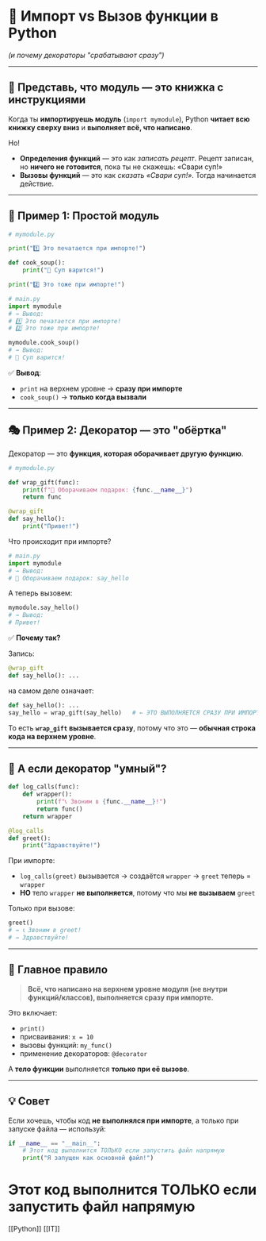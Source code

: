 # 🐍 Импорт vs Вызов функции в Python

_(и почему декораторы "срабатывают сразу")_

---

## 🧒 Представь, что модуль — это книжка с инструкциями

Когда ты **импортируешь модуль** (`import mymodule`), Python **читает всю книжку сверху вниз** и **выполняет всё, что написано**.

Но!

- **Определения функций** — это как _записать рецепт_. Рецепт записан, но **ничего не готовится**, пока ты не скажешь: «Свари суп!»
- **Вызовы функций** — это как _сказать «Свари суп!»_. Тогда начинается действие.

---

## 📌 Пример 1: Простой модуль

```python
# mymodule.py

print("1️⃣ Это печатается при импорте!")

def cook_soup():
    print("🍲 Суп варится!")

print("2️⃣ Это тоже при импорте!")
```

```python
# main.py
import mymodule
# → Вывод:
# 1️⃣ Это печатается при импорте!
# 2️⃣ Это тоже при импорте!

mymodule.cook_soup()
# → Вывод:
# 🍲 Суп варится!
```
✅ **Вывод**:

- `print` на верхнем уровне → **сразу при импорте**
- `cook_soup()` → **только когда вызвали**

---

## 🎭 Пример 2: Декоратор — это "обёртка"

Декоратор — это **функция, которая оборачивает другую функцию**.

```python
# mymodule.py

def wrap_gift(func):
    print(f"🎁 Оборачиваем подарок: {func.__name__}")
    return func

@wrap_gift
def say_hello():
    print("Привет!")
```

Что происходит при импорте?

```python
# main.py
import mymodule
# → Вывод:
# 🎁 Оборачиваем подарок: say_hello
```

А теперь вызовем:

```python
mymodule.say_hello()
# → Вывод:
# Привет!
```

✅ **Почему так?**  

Запись:
```python
@wrap_gift
def say_hello(): ...
```
на самом деле означает:

```python
def say_hello(): ...
say_hello = wrap_gift(say_hello)   # ← ЭТО ВЫПОЛНЯЕТСЯ СРАЗУ ПРИ ИМПОРТЕ!
```

То есть **`wrap_gift` вызывается сразу**, потому что это — **обычная строка кода на верхнем уровне**.

---

## 🤔 А если декоратор "умный"?

```python
def log_calls(func):
    def wrapper():
        print(f"📞 Звоним в {func.__name__}!")
        return func()
    return wrapper

@log_calls
def greet():
    print("Здравствуйте!")
```

При импорте:

- `log_calls(greet)` вызывается → создаётся `wrapper` → `greet` теперь = `wrapper`
- **НО** тело `wrapper` **не выполняется**, потому что мы **не вызываем** `greet`

Только при вызове:

```python
greet()
# → 📞 Звоним в greet!
# → Здравствуйте!
```

---

## 🧠 Главное правило

> **Всё, что написано на верхнем уровне модуля (не внутри функций/классов), выполняется сразу при импорте.**

Это включает:

- `print()`
- присваивания: `x = 10`
- вызовы функций: `my_func()`
- применение декораторов: `@decorator`

А **тело функции** выполняется **только при её вызове**.

---

## 💡 Совет

Если хочешь, чтобы код **не выполнялся при импорте**, а только при запуске файла — используй:

```python
if __name__ == "__main__":
    # Этот код выполнится ТОЛЬКО если запустить файл напрямую
    print("Я запущен как основной файл!")
```
# Этот код выполнится ТОЛЬКО если запустить файл напрямую

[[Python]] [[IT]]